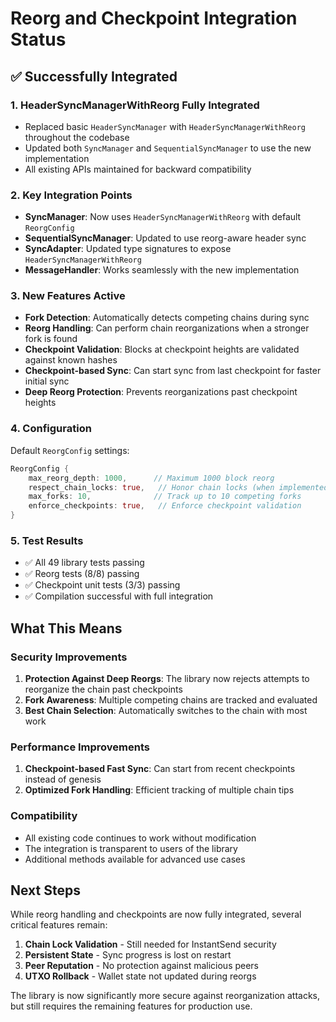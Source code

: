 # Reorg and Checkpoint Integration Status

## ✅ Successfully Integrated

### 1. HeaderSyncManagerWithReorg Fully Integrated
- Replaced basic `HeaderSyncManager` with `HeaderSyncManagerWithReorg` throughout the codebase
- Updated both `SyncManager` and `SequentialSyncManager` to use the new implementation
- All existing APIs maintained for backward compatibility

### 2. Key Integration Points
- **SyncManager**: Now uses `HeaderSyncManagerWithReorg` with default `ReorgConfig`
- **SequentialSyncManager**: Updated to use reorg-aware header sync
- **SyncAdapter**: Updated type signatures to expose `HeaderSyncManagerWithReorg`
- **MessageHandler**: Works seamlessly with the new implementation

### 3. New Features Active
- **Fork Detection**: Automatically detects competing chains during sync
- **Reorg Handling**: Can perform chain reorganizations when a stronger fork is found
- **Checkpoint Validation**: Blocks at checkpoint heights are validated against known hashes
- **Checkpoint-based Sync**: Can start sync from last checkpoint for faster initial sync
- **Deep Reorg Protection**: Prevents reorganizations past checkpoint heights

### 4. Configuration
Default `ReorgConfig` settings:
```rust
ReorgConfig {
    max_reorg_depth: 1000,      // Maximum 1000 block reorg
    respect_chain_locks: true,   // Honor chain locks (when implemented)
    max_forks: 10,              // Track up to 10 competing forks
    enforce_checkpoints: true,   // Enforce checkpoint validation
}
```

### 5. Test Results
- ✅ All 49 library tests passing
- ✅ Reorg tests (8/8) passing
- ✅ Checkpoint unit tests (3/3) passing
- ✅ Compilation successful with full integration

## What This Means

### Security Improvements
1. **Protection Against Deep Reorgs**: The library now rejects attempts to reorganize the chain past checkpoints
2. **Fork Awareness**: Multiple competing chains are tracked and evaluated
3. **Best Chain Selection**: Automatically switches to the chain with most work

### Performance Improvements
1. **Checkpoint-based Fast Sync**: Can start from recent checkpoints instead of genesis
2. **Optimized Fork Handling**: Efficient tracking of multiple chain tips

### Compatibility
- All existing code continues to work without modification
- The integration is transparent to users of the library
- Additional methods available for advanced use cases

## Next Steps

While reorg handling and checkpoints are now fully integrated, several critical features remain:

1. **Chain Lock Validation** - Still needed for InstantSend security
2. **Persistent State** - Sync progress is lost on restart
3. **Peer Reputation** - No protection against malicious peers
4. **UTXO Rollback** - Wallet state not updated during reorgs

The library is now significantly more secure against reorganization attacks, but still requires the remaining features for production use.